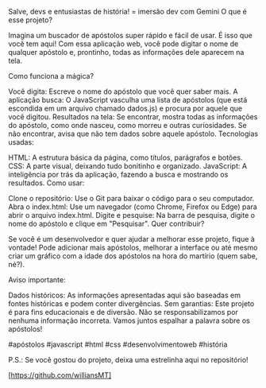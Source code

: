 Salve, devs e entusiastas de história! = imersão dev com Gemini
O que é esse projeto?

Imagina um buscador de apóstolos super rápido e fácil de usar. É isso que você tem aqui! Com essa aplicação web, você pode digitar o nome de qualquer apóstolo e, prontinho, todas as informações dele aparecem na tela.

Como funciona a mágica?

Você digita: Escreve o nome do apóstolo que você quer saber mais.
A aplicação busca: O JavaScript vasculha uma lista de apóstolos (que está escondida em um arquivo chamado dados.js) e procura por aquele que você digitou.
Resultados na tela: Se encontrar, mostra todas as informações do apóstolo, como onde nasceu, como morreu e outras curiosidades. Se não encontrar, avisa que não tem dados sobre aquele apóstolo.
Tecnologias usadas:

HTML: A estrutura básica da página, como títulos, parágrafos e botões.
CSS: A parte visual, deixando tudo bonitinho e organizado.
JavaScript: A inteligência por trás da aplicação, fazendo a busca e mostrando os resultados.
Como usar:

Clone o repositório: Use o Git para baixar o código para o seu computador.
Abra o index.html: Use um navegador (como Chrome, Firefox ou Edge) para abrir o arquivo index.html.
Digite e pesquise: Na barra de pesquisa, digite o nome do apóstolo e clique em "Pesquisar".
Quer contribuir?

Se você é um desenvolvedor e quer ajudar a melhorar esse projeto, fique à vontade! Pode adicionar mais apóstolos, melhorar a interface ou até mesmo criar um gráfico com a idade dos apóstolos na hora do martírio (quem sabe, né?).

Aviso importante:

Dados históricos: As informações apresentadas aqui são baseadas em fontes históricas e podem conter divergências.
Sem garantias: Este projeto é para fins educacionais e de diversão. Não se responsabilizamos por nenhuma informação incorreta.
Vamos juntos espalhar a palavra sobre os apóstolos!

#apóstolos #javascript #html #css #desenvolvimentoweb #história

P.S.: Se você gostou do projeto, deixa uma estrelinha aqui no repositório!

[https://github.com/williansMT]

